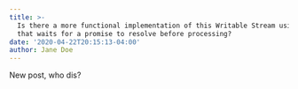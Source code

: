```yaml
---
title: >-
  Is there a more functional implementation of this Writable Stream using RxJS
  that waits for a promise to resolve before processing?
date: '2020-04-22T20:15:13-04:00'
author: Jane Doe
---
```

New post, who dis?